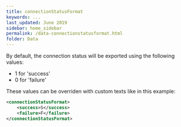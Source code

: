 ```yaml
---
title: connectionStatusFormat
keywords: ...
last_updated: June 2019
sidebar: home_sidebar
permalink: /data-connectionstatusformat.html
folder: Data
---
```


By default, the connection status will be exported using the following values:
 
 * 1 for 'success'
 * 0 for 'failure'
 
These values can be overriden with custom texts like in this example:

```xml
<connectionStatusFormat>
    <success>S</success>
    <failure>F</failure>
</connectionStatusFormat>
```

